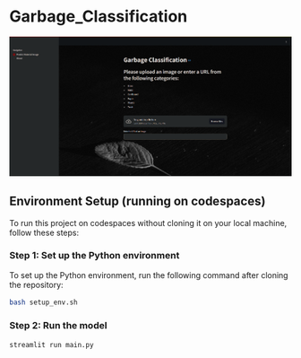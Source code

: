 # Garbage_Classification


![Demo Image](./files/demo_image.png)


## Environment Setup (running on codespaces)
To run this project on codespaces without cloning it on your local machine, follow these steps:

### Step 1: Set up the Python environment
To set up the Python environment, run the following command after cloning the repository:

```bash
bash setup_env.sh
```


### Step 2: Run the model
```bash
streamlit run main.py
```
